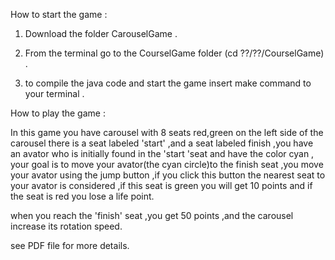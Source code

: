 How to start the game :


1) Download the folder CarouselGame .

2) From the terminal go to the CourselGame folder (cd ??/??/CourselGame) .

3) to compile the java code and start the game insert make command to your terminal .


How to play the game :

In this game you have carousel with 8 seats red,green  on the left side of the carousel
there is a seat labeled 'start' ,and a seat labeled finish ,you have an avator who is 
initially found in the 'start 'seat and have the color cyan ,
your goal is to move your avator(the cyan circle)to the finish seat ,you move your avator using the
jump button ,if you click this button the nearest seat to your avator is considered ,if
this seat is green you will get  10 points and if the seat is red you lose a life point.

when you reach the 'finish' seat ,you get 50 points ,and the carousel increase its rotation speed.

see PDF file for more details.